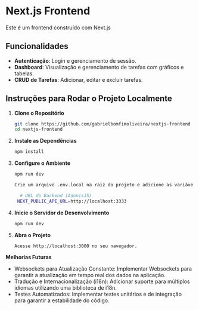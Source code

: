 # Next.js Frontend

Este é um frontend construído com Next.js

## Funcionalidades

- **Autenticação**: Login e gerenciamento de sessão.
- **Dashboard**: Visualização e gerenciamento de tarefas com gráficos e tabelas.
- **CRUD de Tarefas**: Adicionar, editar e excluir tarefas.

## Instruções para Rodar o Projeto Localmente

1. **Clone o Repositório**

   ```bash
   git clone https://github.com/gabrielbomfimoliveira/nextjs-frontend
   cd nextjs-frontend

2. **Instale as Dependências**

   ```bash
   npm install
   
3. **Configure o Ambiente**

   ```bash
   npm run dev

   Crie um arquivo .env.local na raiz do projeto e adicione as variáveis de ambiente necessárias.
   
     # URL do Backend (AdonisJS)
    NEXT_PUBLIC_API_URL=http://localhost:3333
   
4. **Inicie o Servidor de Desenvolvimento**

   ```bash
   npm run dev

   
4. **Abra o Projeto**

   ```bash
   Acesse http://localhost:3000 no seu navegador.

**Melhorias Futuras**

- Websockets para Atualização Constante: Implementar Websockets para garantir a atualização em tempo real dos dados na aplicação.
- Tradução e Internacionalização (i18n): Adicionar suporte para múltiplos idiomas utilizando uma biblioteca de i18n.
- Testes Automatizados: Implementar testes unitários e de integração para garantir a estabilidade do código.
